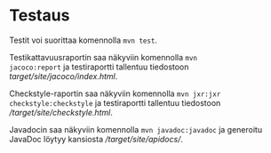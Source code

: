 # Testaus

Testit voi suorittaa komennolla <code>mvn test</code>.

Testikattavuusraportin saa näkyviin komennolla <code>mvn jacoco:report</code> ja testiraportti tallentuu tiedostoon *target/site/jacoco/index.html*.

Checkstyle-raportin saa näkyviin komennolla <code>mvn jxr:jxr checkstyle:checkstyle</code> ja testiraportti tallentuu tiedostoon */target/site/checkstyle.html*.

Javadocin saa näkyviin komennolla <code>mvn javadoc:javadoc</code> ja generoitu JavaDoc löytyy kansiosta */target/site/apidocs/*.
